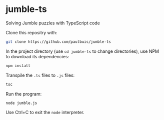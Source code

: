 # jumble-ts
Solving Jumble puzzles with TypeScript code

Clone this repositry with:
``` bash
git clone https://github.com/paulbuis/jumble-ts
```

In the project directory (use `cd jumble-ts` to change directories),
use NPM to download its dependencies:

``` bash
npm install
```

Transpile the `.ts` files to `.js` files:

```bash
tsc
```
Run the program:
```bash
node jumble.js
```

Use Ctrl+C to exit the `node` interpreter.
